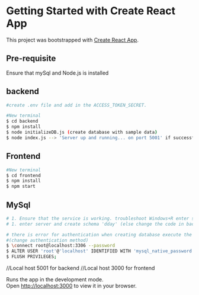 # Getting Started with Create React App

This project was bootstrapped with [Create React App](https://github.com/facebook/create-react-app).

## Pre-requisite
Ensure that mySql and Node.js is installed

## backend
```bash
#create .env file and add in the ACCESS_TOKEN_SECRET.

#New terminal
$ cd backend
$ npm install
$ node initializeDB.js (create database with sample data)
$ node index.js --> 'Server up and running... on port 5001' if successful
```

## Frontend
```bash
#New terminal
$ cd frontend
$ npm install
$ npm start
```

## MySql
```bash
# 1. Ensure that the service is working. troubleshoot Windows+R enter service.msc and check that MySql server is running
# 1. enter server and create schema 'dday' (else change the code in backend in db.js)

# there is error for authentication when creating database execute the following in mysql shell:
#(change authentication method)
$ \connect root@localhost:3306 --password
$ ALTER USER 'root'@'localhost' IDENTIFIED WITH 'mysql_native_password' BY 'password';
$ FLUSH PRIVILEGES;
```


//Local host 5001 for backend
//Local host 3000 for frontend

Runs the app in the development mode.\
Open [http://localhost:3000](http://localhost:3000) to view it in your browser.